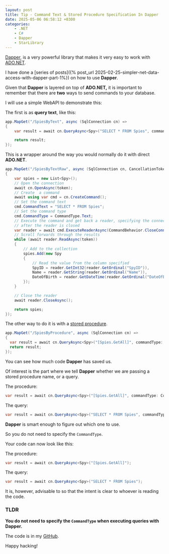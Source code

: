 ```yaml
---
layout: post
title: Tip - Command Text & Stored Procedure Specification In Dapper
date: 2025-05-06 06:58:12 +0300
categories:
    - .NET
    - C#
    - Dapper
    - StarLibrary
---
```


[Dapper](https://github.com/DapperLib/Dapper), is a very powerful library that makes it very easy to work with [ADO.NET](https://learn.microsoft.com/en-us/dotnet/framework/data/adonet/ado-net-overview).

I have done a [series of posts]({% post_url 2025-02-25-simpler-net-data-access-with-dapper-part-1%}) on how to use **Dapper**.

Given that **Dapper** is layered on top of **ADO.NET,** it is important to remember that there are **two** ways to send commands to your database.

I will use a simple WebAPI to demonstrate this:

The first is as **query text**, like this:

```c#
app.MapGet("/SpiesByText", async (SqlConnection cn) =>
{
    var result = await cn.QueryAsync<Spy>("SELECT * FROM Spies", commandType: CommandType.Text);

    return result;
});
```

This is a wrapper around the way you would normally do it with direct **ADO.NET**. 

```c#
app.MapGet("/SpiesByTextRaw", async (SqlConnection cn, CancellationToken token) =>
{
    var spies = new List<Spy>();
    // Open the connection
    await cn.OpenAsync(token);
    // Create  a command
    await using var cmd = cn.CreateCommand();
    // Set the command text
    cmd.CommandText = "SELECT * FROM Spies";
    // Set the command type
    cmd.CommandType = CommandType.Text;
    // Execute the command and get back a reader, specifying the connection to be closed
    // after the reader is closed
    var reader = await cmd.ExecuteReaderAsync(CommandBehavior.CloseConnection, token);
    // Scroll forwards through the results
    while (await reader.ReadAsync(token))
    {
        // Add to the collection
        spies.Add(new Spy
        {
            // Read the value from the column specified
            SpyID = reader.GetInt32(reader.GetOrdinal("SpyID")),
            Name = reader.GetString(reader.GetOrdinal("Name")),
            DateOfBirth = reader.GetDateTime(reader.GetOrdinal("DateOfBirth")),
        });
    }

    // Close the reader
    await reader.CloseAsync();

    return spies;
});
```

The other way to do it is with a [stored procedure](https://en.wikipedia.org/wiki/Stored_procedure).

```c#
app.MapGet("/SpiesByProcedure", async (SqlConnection cn) =>
{
  var result = await cn.QueryAsync<Spy>("[Spies.GetAll]", commandType: CommandType.StoredProcedure);
  return result;
});
```

You can see how much code **Dapper** has saved us.

Of interest is the part where we tell **Dapper** whether we are passing a stored procedure name, or a query.

The procedure:

```c#
var result = await cn.QueryAsync<Spy>("[Spies.GetAll]", commandType: CommandType.StoredProcedure);
```

The query:

```c#
var result = await cn.QueryAsync<Spy>("SELECT * FROM Spies", commandType: CommandType.Text);
```

**Dapper** is smart enough to figure out which one to use.

So you do not need to specify the `CommandType`.

Your code can now look like this:

The procedure:

```c#
var result = await cn.QueryAsync<Spy>("[Spies.GetAll]");
```

The query:

```c#
var result = await cn.QueryAsync<Spy>("SELECT * FROM Spies");
```

It is, however, advisable to so that the intent is clear to whoever is reading the code.

### TLDR

**You do not need to specify the `CommandType` when executing queries with Dapper.**

The code is in my [GitHub](https://github.com/conradakunga/BlogCode/tree/master/2025-05-06%20-%20Commands).

Happy hacking!
